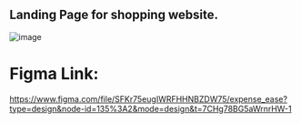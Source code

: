 ## Landing Page for shopping website.
![image](https://github.com/Aastha-520609/UI-UX_Designs/assets/77205408/40fd8307-0165-4cbb-97b1-a020594da2ae)

# Figma Link:
https://www.figma.com/file/SFKr75eugIWRFHHNBZDW75/expense_ease?type=design&node-id=135%3A2&mode=design&t=7CHg78BG5aWrnrHW-1

